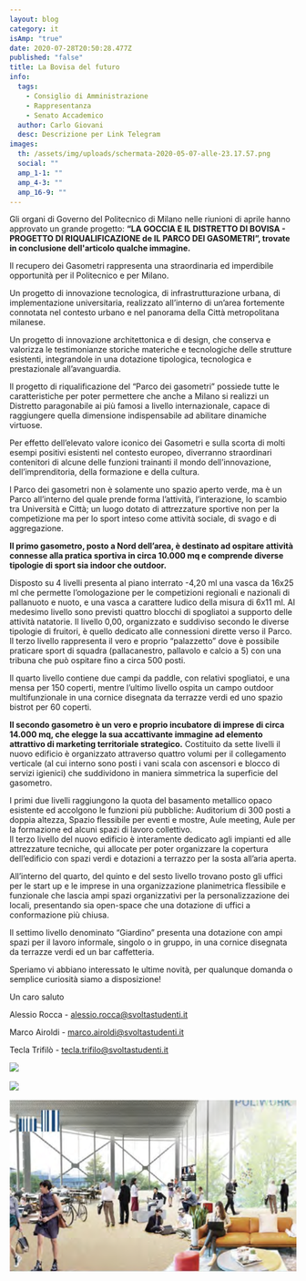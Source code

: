 ```yaml
---
layout: blog
category: it
isAmp: "true"
date: 2020-07-28T20:50:28.477Z
published: "false"
title: La Bovisa del futuro
info:
  tags:
    - Consiglio di Amministrazione
    - Rappresentanza
    - Senato Accademico
  author: Carlo Giovani
  desc: Descrizione per Link Telegram
images:
  th: /assets/img/uploads/schermata-2020-05-07-alle-23.17.57.png
  social: ""
  amp_1-1: ""
  amp_4-3: ""
  amp_16-9: ""
---
```

Gli organi di Governo del Politecnico di Milano nelle riunioni di aprile hanno approvato un grande progetto: **“LA GOCCIA E IL DISTRETTO DI BOVISA - PROGETTO DI RIQUALIFICAZIONE de IL PARCO DEI GASOMETRI”, trovate in conclusione dell'articolo qualche immagine.**

Il recupero dei Gasometri rappresenta una straordinaria ed imperdibile opportunità per il Politecnico e per Milano.

Un progetto di innovazione tecnologica, di infrastrutturazione urbana, di implementazione universitaria, realizzato all’interno di un’area fortemente connotata nel contesto urbano e nel panorama della Città metropolitana milanese.

Un progetto di innovazione architettonica e di design, che conserva e valorizza le testimonianze storiche materiche e tecnologiche delle strutture esistenti, integrandole in una dotazione tipologica, tecnologica e prestazionale all’avanguardia.

Il progetto di riqualificazione del “Parco dei gasometri” possiede tutte le caratteristiche per poter permettere che anche a Milano si realizzi un Distretto paragonabile ai più famosi a livello internazionale, capace di raggiungere quella dimensione indispensabile ad abilitare dinamiche virtuose.

Per effetto dell’elevato valore iconico dei Gasometri e sulla scorta di molti esempi positivi esistenti nel contesto europeo, diverranno straordinari contenitori di alcune delle funzioni trainanti il mondo dell’innovazione, dell’imprenditoria, della formazione e della cultura.

l Parco dei gasometri non è solamente uno spazio aperto verde, ma è un Parco all’interno del quale prende forma l’attività, l’interazione, lo scambio tra Università e Città; un luogo dotato di attrezzature sportive non per la competizione ma per lo sport inteso come attività sociale, di svago e di aggregazione.

**Il primo gasometro, posto a Nord dell’area, è destinato ad ospitare attività connesse alla pratica sportiva in circa 10.000 mq e comprende diverse tipologie di sport sia indoor che outdoor.**

Disposto su 4 livelli presenta al piano interrato -4,20 ml una vasca da 16x25 ml che permette l’omologazione per le competizioni regionali e nazionali di pallanuoto e nuoto, e una vasca a carattere ludico della misura di 6x11 ml. Al medesimo livello sono previsti quattro blocchi di spogliatoi a supporto delle attività natatorie. Il livello 0,00, organizzato e suddiviso secondo le diverse tipologie di fruitori, è quello dedicato alle connessioni dirette verso il Parco. Il terzo livello rappresenta il vero e proprio “palazzetto” dove è possibile praticare sport di squadra (pallacanestro, pallavolo e calcio a 5) con una tribuna che può ospitare fino a circa 500 posti.

Il quarto livello contiene due campi da paddle, con relativi spogliatoi, e una mensa per 150 coperti, mentre l’ultimo livello ospita un campo outdoor multifunzionale in una cornice disegnata da terrazze verdi ed uno spazio bistrot per 60 coperti.

**Il secondo gasometro è un vero e proprio incubatore di imprese di circa 14.000 mq, che elegge la sua accattivante immagine ad elemento attrattivo di marketing territoriale strategico.** Costituito da sette livelli il nuovo edificio è organizzato attraverso quattro volumi per il collegamento verticale (al cui interno sono posti i vani scala con ascensori e blocco di servizi igienici) che suddividono in maniera simmetrica la superficie del gasometro.

I primi due livelli raggiungono la quota del basamento metallico opaco esistente ed accolgono le funzioni più pubbliche: Auditorium di 300 posti a doppia altezza, Spazio flessibile per eventi e mostre, Aule meeting, Aule per la formazione ed alcuni spazi di lavoro collettivo.\
Il terzo livello del nuovo edificio è interamente dedicato agli impianti ed alle attrezzature tecniche, qui allocate per poter organizzare la copertura dell’edificio con spazi verdi e dotazioni a terrazzo per la sosta all’aria aperta.

All’interno del quarto, del quinto e del sesto livello trovano posto gli uffici per le start up e le imprese in una organizzazione planimetrica flessibile e funzionale che lascia ampi spazi organizzativi per la personalizzazione dei locali, presentando sia open-space che una dotazione di uffici a conformazione più chiusa.

Il settimo livello denominato “Giardino” presenta una dotazione con ampi spazi per il lavoro informale, singolo o in gruppo, in una cornice disegnata da terrazze verdi ed un bar caffetteria.

Speriamo vi abbiano interessato le ultime novità, per qualunque domanda o semplice curiosità siamo a disposizione!

Un caro saluto

Alessio Rocca - [alessio.rocca@svoltastudenti.it](mailto:alessio.rocca@svoltastudenti.it)

Marco Airoldi - [marco.airoldi@svoltastudenti.it](mailto:marco.airoldi@svoltastudenti.it)

Tecla Trifilò - [tecla.trifilo@svoltastudenti.it](mailto:tecla.trifilo@svoltastudenti.it)



![](/assets/img/uploads/1-1.png)

![](/assets/img/uploads/2-1.png)

![](/assets/img/uploads/3-1.png)